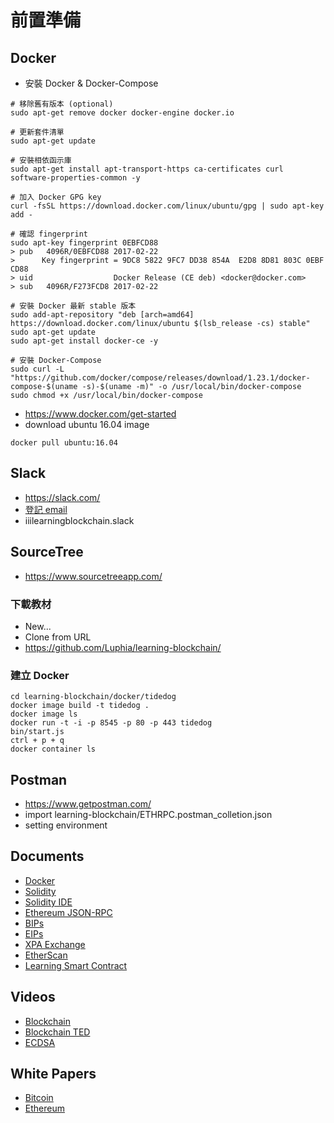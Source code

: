 # 前置準備

## Docker
* 安裝 Docker & Docker-Compose
```shell
# 移除舊有版本 (optional)
sudo apt-get remove docker docker-engine docker.io

# 更新套件清單
sudo apt-get update

# 安裝相依函示庫
sudo apt-get install apt-transport-https ca-certificates curl software-properties-common -y

# 加入 Docker GPG key
curl -fsSL https://download.docker.com/linux/ubuntu/gpg | sudo apt-key add -

# 確認 fingerprint
sudo apt-key fingerprint 0EBFCD88
> pub   4096R/0EBFCD88 2017-02-22
>      Key fingerprint = 9DC8 5822 9FC7 DD38 854A  E2D8 8D81 803C 0EBF CD88
> uid                  Docker Release (CE deb) <docker@docker.com>
> sub   4096R/F273FCD8 2017-02-22

# 安裝 Docker 最新 stable 版本
sudo add-apt-repository "deb [arch=amd64] https://download.docker.com/linux/ubuntu $(lsb_release -cs) stable"
sudo apt-get update
sudo apt-get install docker-ce -y

# 安裝 Docker-Compose
sudo curl -L "https://github.com/docker/compose/releases/download/1.23.1/docker-compose-$(uname -s)-$(uname -m)" -o /usr/local/bin/docker-compose
sudo chmod +x /usr/local/bin/docker-compose
```

* https://www.docker.com/get-started
* download ubuntu 16.04 image
```shell
docker pull ubuntu:16.04
```

## Slack
* https://slack.com/
* [登記 email](https://docs.google.com/spreadsheets/d/17HbiLC4vc8ax5_0Xyen7EIdrbpewvKCxk9q3RrALBZU/edit?usp=sharing)
* iiilearningblockchain.slack

## SourceTree
* https://www.sourcetreeapp.com/

### 下載教材
* New...
* Clone from URL
* https://github.com/Luphia/learning-blockchain/

### 建立 Docker
```shell
cd learning-blockchain/docker/tidedog
docker image build -t tidedog .
docker image ls
docker run -t -i -p 8545 -p 80 -p 443 tidedog
bin/start.js
ctrl + p + q
docker container ls
```

## Postman
* https://www.getpostman.com/
* import learning-blockchain/ETHRPC.postman_colletion.json
* setting environment

## Documents
* [Docker](https://docs.docker.com/)
* [Solidity](https://solidity.readthedocs.io/)
* [Solidity IDE](https://remix.ethereum.org)
* [Ethereum JSON-RPC](https://github.com/ethereum/wiki/wiki/JSON-RPC)
* [BIPs](https://github.com/bitcoin/bips)
* [EIPs](https://github.com/ethereum/EIPs)
* [XPA Exchange](https://xpa.exchange)
* [EtherScan](https://etherscan.io/)
* [Learning Smart Contract](https://cryptozombies.io/)

## Videos
* [Blockchain](https://www.youtube.com/watch?v=SSo_EIwHSd4)
* [Blockchain TED](https://www.youtube.com/watch?v=Pl8OlkkwRpc)
* [ECDSA](https://www.youtube.com/watch?v=dCvB-mhkT0w)

## White Papers
* [Bitcoin](https://bitcoin.org/bitcoin.pdf)
* [Ethereum](https://ethereum.github.io/yellowpaper/paper.pdf)

